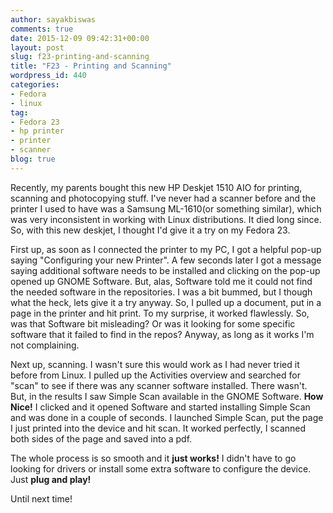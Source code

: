 ```yaml
---
author: sayakbiswas
comments: true
date: 2015-12-09 09:42:31+00:00
layout: post
slug: f23-printing-and-scanning
title: "F23 - Printing and Scanning"
wordpress_id: 440
categories:
- Fedora
- linux
tag:
- Fedora 23
- hp printer
- printer
- scanner
blog: true
---
```


Recently, my parents bought this new HP Deskjet 1510 AIO for printing, scanning and photocopying stuff. I've never had a scanner before and the printer I used to have was a Samsung ML-1610(or something similar), which was very inconsistent in working with Linux distributions. It died long since. So, with this new deskjet, I thought I'd give it a try on my Fedora 23.

First up, as soon as I connected the printer to my PC, I got a helpful pop-up saying "Configuring your new Printer". A few seconds later I got a message saying additional software needs to be installed and clicking on the pop-up opened up GNOME Software. But, alas, Software told me it could not find the needed software in the repositories. I was a bit bummed, but I though what the heck, lets give it a try anyway. So, I pulled up a document, put in a page in the printer and hit print. To my surprise, it worked flawlessly. So, was that Software bit misleading? Or was it looking for some specific software that it failed to find in the repos? Anyway, as long as it works I'm not complaining.

Next up, scanning. I wasn't sure this would work as I had never tried it before from Linux. I pulled up the Activities overview and searched for "scan" to see if there was any scanner software installed. There wasn't. But, in the results I saw Simple Scan available in the GNOME Software. **<span class="emphasize">How Nice!</span>** I clicked and it opened Software and started installing Simple Scan and was done in a couple of seconds. I launched Simple Scan, put the page I just printed into the device and hit scan. It worked perfectly, I scanned both sides of the page and saved into a pdf.

The whole process is so smooth and it **<span class="emphasize">just works!</span>** I didn't have to go looking for drivers or install some extra software to configure the device. Just **<span class="emphasize">plug and play!</span>**

Until next time!
